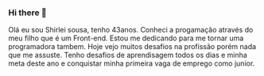 ### Hi there 👋

Olá eu sou Shirlei sousa, tenho 43anos. Conheci a progamação através do meu filho que é um Front-end. Estou me dedicando para me tornar uma programadora tambem. Hoje vejo muitos desafios na profissão porém nada que me assuste. Tenho desafios de aprendisagem todos os dias e minha meta deste ano e conquistar minha primeira vaga de emprego como junior.   
